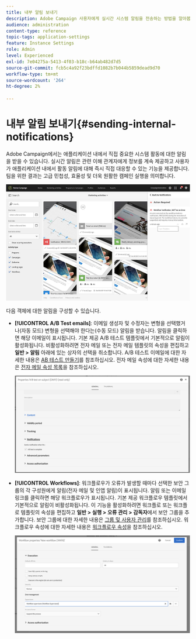 ```yaml
---
title: 내부 알림 보내기
description: Adobe Campaign 사용자에게 실시간 시스템 알림을 전송하는 방법을 알아봅니다.
audience: administration
content-type: reference
topic-tags: application-settings
feature: Instance Settings
role: Admin
level: Experienced
exl-id: 7e04275a-5413-4f03-b18c-b64ab482d7d5
source-git-commit: fcb5c4a92f23bdffd1082b7b044b5859dead9d70
workflow-type: tm+mt
source-wordcount: '264'
ht-degree: 2%

---
```


# 내부 알림 보내기{#sending-internal-notifications}

Adobe Campaign에서는 애플리케이션 내에서 직접 중요한 시스템 활동에 대한 알림을 받을 수 있습니다. 실시간 알림은 관련 이해 관계자에게 정보를 계속 제공하고 사용자가 애플리케이션 내에서 활동 알림에 대해 즉시 직접 대응할 수 있는 기능을 제공합니다. 팀을 위한 결과는 고급 민첩성, 효율성 및 더욱 원활한 캠페인 실행을 의미합니다.

![](assets/pulse_3.png)

다음 객체에 대한 알림을 구성할 수 있습니다.

* **[!UICONTROL A/B Test emails]**: 이메일 생성자 및 수정자는 변형을 선택했거나(자동 모드) 변형을 선택해야 한다는(수동 모드) 알림을 받습니다. 알림을 클릭하면 해당 이메일이 표시됩니다. 기본 제공 A/B 테스트 템플릿에서 기본적으로 알림이 활성화됩니다. 비활성화하려면 전자 메일 또는 전자 메일 템플릿의 속성을 편집하고 **일반 > 알림** 아래에 있는 상자의 선택을 취소합니다. A/B 테스트 이메일에 대한 자세한 내용은 [AB 테스트 만들기](../../channels/using/designing-an-a-b-test-email.md)를 참조하십시오. 전자 메일 속성에 대한 자세한 내용은 [전자 메일 속성 목록](../../administration/using/configuring-email-channel.md#list-of-email-properties)을 참조하십시오.

   ![](assets/pulse_2.png)

* **[!UICONTROL Workflows]**: 워크플로우가 오류가 발생할 때마다 선택한 보안 그룹의 각 구성원에게 알림(전자 메일 및 인앱 알림)이 표시됩니다. 알림 또는 이메일 링크를 클릭하면 해당 워크플로우가 표시됩니다. 기본 제공 워크플로우 템플릿에서 기본적으로 알림이 비활성화됩니다. 이 기능을 활성화하려면 워크플로 또는 워크플로 템플릿의 속성을 편집하고 **일반 > 실행 > 오류 관리 > 감독자**&#x200B;에서 보안 그룹을 추가합니다. 보안 그룹에 대한 자세한 내용은 [그룹 및 사용자 관리](../../administration/using/managing-groups-and-users.md)를 참조하십시오. 워크플로우 속성에 대한 자세한 내용은 [워크플로우 속성](../../automating/using/managing-execution-options.md)을 참조하십시오.

   ![](assets/pulse_1.png)
